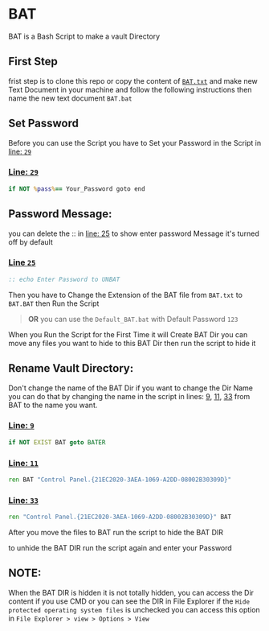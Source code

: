 # BAT
BAT is a Bash Script to make a vault Directory

## First Step
frist step is to clone this repo or copy the content of [`BAT.txt`](https://github.com/Mohabeldiin/BAT/blob/master/BAT.txt) and make new Text Document in your machine and follow the following instructions then name the new text document `BAT.bat` 

## Set Password

Before you can use the Script you have to Set your Password in the Script in [line: `29`](https://github.com/Mohabeldiin/BAT/blob/0be6cc6c4bc91edf039971af581ce6a395773589/BAT.txt#L29)
### [Line: `29`](https://github.com/Mohabeldiin/BAT/blob/0be6cc6c4bc91edf039971af581ce6a395773589/BAT.txt#L29)
```bat
if NOT %pass%== Your_Password goto end  
```

## Password Message:

you can delete the :: in [line: 25](https://github.com/Mohabeldiin/BAT/blob/0be6cc6c4bc91edf039971af581ce6a395773589/BAT.txt#L25) to show enter password Message it's turned off by default

### [Line `25`](https://github.com/Mohabeldiin/BAT/blob/0be6cc6c4bc91edf039971af581ce6a395773589/BAT.txt#L25)
```bat
:: echo Enter Password to UNBAT
```

Then you have to Change the Extension of the BAT file from `BAT.txt` to `BAT.BAT` then Run the Script 
>**OR** you can use the `Default_BAT.bat` with Default Password `123`

When you Run the Script for the First Time it will Create BAT Dir you can move any files you want to hide to this BAT Dir then run the script to hide it

## Rename Vault Directory:

Don't change the name of the BAT Dir if you want to change the Dir Name you can do that by changing the name in the script in lines: [9](https://github.com/Mohabeldiin/BAT/blob/0be6cc6c4bc91edf039971af581ce6a395773589/BAT.txt#L9), [11](https://github.com/Mohabeldiin/BAT/blob/0be6cc6c4bc91edf039971af581ce6a395773589/BAT.txt#L11), [33](https://github.com/Mohabeldiin/BAT/blob/0be6cc6c4bc91edf039971af581ce6a395773589/BAT.txt#L33) from BAT to the name you want.
### [Line: `9`](https://github.com/Mohabeldiin/BAT/blob/0be6cc6c4bc91edf039971af581ce6a395773589/BAT.txt#L9)
```bat
if NOT EXIST BAT goto BATER
```
### [Line: `11`](https://github.com/Mohabeldiin/BAT/blob/0be6cc6c4bc91edf039971af581ce6a395773589/BAT.txt#L11)
```bat
ren BAT "Control Panel.{21EC2020-3AEA-1069-A2DD-08002B30309D}"
```
### [Line: `33`](https://github.com/Mohabeldiin/BAT/blob/0be6cc6c4bc91edf039971af581ce6a395773589/BAT.txt#L33)
```bat
ren "Control Panel.{21EC2020-3AEA-1069-A2DD-08002B30309D}" BAT
```

After you move the files to BAT run the script to hide the BAT DIR 

to unhide the BAT DIR run the script again and enter your Password

## NOTE:

When the BAT DIR is hidden it is not totally hidden, you can access the Dir content if you use CMD or you can see the DIR in File Explorer if the
`Hide protected operating system files`
is unchecked you can access this option in
`File Explorer > view > Options > View`

